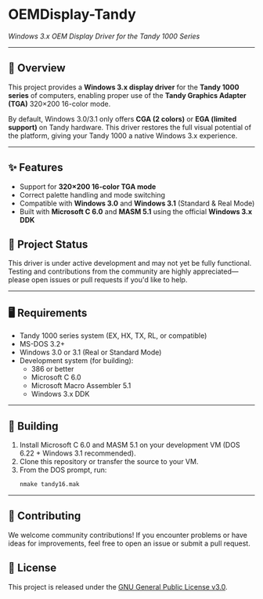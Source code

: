# OEMDisplay-Tandy
*Windows 3.x OEM Display Driver for the Tandy 1000 Series*

---

## 📖 Overview
This project provides a **Windows 3.x display driver** for the **Tandy 1000 series** of computers, enabling proper use of the **Tandy Graphics Adapter (TGA)** 320×200 16-color mode.

By default, Windows 3.0/3.1 only offers **CGA (2 colors)** or **EGA (limited support)** on Tandy hardware. This driver restores the full visual potential of the platform, giving your Tandy 1000 a native Windows 3.x experience.

---

## ✨ Features
- Support for **320×200 16-color TGA mode**
- Correct palette handling and mode switching
- Compatible with **Windows 3.0** and **Windows 3.1** (Standard & Real Mode)
- Built with **Microsoft C 6.0** and **MASM 5.1** using the official **Windows 3.x DDK**

## 🚧 Project Status
This driver is under active development and may not yet be fully functional. Testing and contributions from the community are highly appreciated—please open issues or pull requests if you'd like to help.

---

## 🖥️ Requirements
- Tandy 1000 series system (EX, HX, TX, RL, or compatible)
- MS-DOS 3.2+
- Windows 3.0 or 3.1 (Real or Standard Mode)
- Development system (for building):
  - 386 or better
  - Microsoft C 6.0
  - Microsoft Macro Assembler 5.1
  - Windows 3.x DDK

---

## 🔧 Building
1. Install Microsoft C 6.0 and MASM 5.1 on your development VM (DOS 6.22 + Windows 3.1 recommended).
2. Clone this repository or transfer the source to your VM.
3. From the DOS prompt, run:
   ```sh
   nmake tandy16.mak
   ```

---

## 🤝 Contributing
We welcome community contributions! If you encounter problems or have ideas for improvements, feel free to open an issue or submit a pull request.

## 📜 License
This project is released under the [GNU General Public License v3.0](LICENSE).
